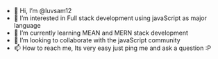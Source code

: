 - 👋 Hi, I’m @luvsam12
- 👀 I’m interested in Full stack development using javaScript as major language
- 🌱 I’m currently learning MEAN and MERN stack development
- 💞️ I’m looking to collaborate with the javaScript community
- 📫 How to reach me, Its very easy just ping me and ask a question :P

<!---
luvsam12/luvsam12 is a ✨ special ✨ repository because its `README.md` (this file) appears on your GitHub profile.
You can click the Preview link to take a look at your changes.
--->
